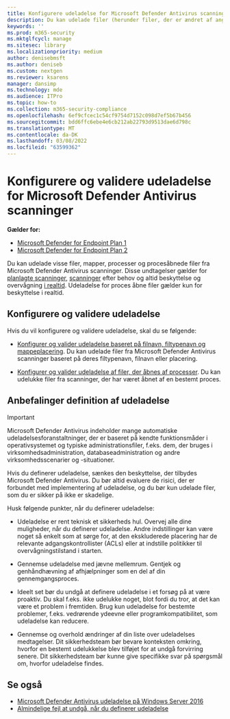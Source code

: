 ```yaml
---
title: Konfigurere udeladelse for Microsoft Defender Antivirus scanninger
description: Du kan udelade filer (herunder filer, der er ændret af angivne processer), og mapper kan ikke scannes af Microsoft Defender Antivirus. Valider dine undtagelser med PowerShell.
keywords: ''
ms.prod: m365-security
ms.mktglfcycl: manage
ms.sitesec: library
ms.localizationpriority: medium
author: denisebmsft
ms.author: deniseb
ms.custom: nextgen
ms.reviewer: ksarens
manager: dansimp
ms.technology: mde
ms.audience: ITPro
ms.topic: how-to
ms.collection: m365-security-compliance
ms.openlocfilehash: 6ef9cfcec1c54cf9754d7152c098d7ef5b67b456
ms.sourcegitcommit: bdd6ffc6ebe4e6cb212ab22793d9513dae6d798c
ms.translationtype: MT
ms.contentlocale: da-DK
ms.lasthandoff: 03/08/2022
ms.locfileid: "63599362"
---
```

# <a name="configure-and-validate-exclusions-for-microsoft-defender-antivirus-scans"></a>Konfigurere og validere udeladelse for Microsoft Defender Antivirus scanninger

**Gælder for:**
- [Microsoft Defender for Endpoint Plan 1](https://go.microsoft.com/fwlink/p/?linkid=2154037)
- [Microsoft Defender for Endpoint Plan 2](https://go.microsoft.com/fwlink/p/?linkid=2154037)


Du kan udelade visse filer, mapper, processer og procesåbnede filer fra Microsoft Defender Antivirus scanninger. Disse undtagelser gælder for [planlagte scanninger](scheduled-catch-up-scans-microsoft-defender-antivirus.md), [scanninger](run-scan-microsoft-defender-antivirus.md) efter behov og altid beskyttelse og overvågning [i realtid](configure-real-time-protection-microsoft-defender-antivirus.md). Udeladelse for proces åbne filer gælder kun for beskyttelse i realtid.

## <a name="configure-and-validate-exclusions"></a>Konfigurere og validere udeladelse

Hvis du vil konfigurere og validere udeladelse, skal du se følgende:

- [Konfigurer og valider udeladelse baseret på filnavn, filtypenavn og mappeplacering](configure-extension-file-exclusions-microsoft-defender-antivirus.md). Du kan udelade filer fra Microsoft Defender Antivirus scanninger baseret på deres filtypenavn, filnavn eller placering.

- [Konfigurer og valider udeladelse af filer, der åbnes af processer](configure-process-opened-file-exclusions-microsoft-defender-antivirus.md). Du kan udelukke filer fra scanninger, der har været åbnet af en bestemt proces.

## <a name="recommendations-for-defining-exclusions"></a>Anbefalinger definition af udeladelse

> [!IMPORTANT]
> Microsoft Defender Antivirus indeholder mange automatiske udeladelsesforanstaltninger, der er baseret på kendte funktionsmåder i operativsystemet og typiske administrationsfiler, f.eks. dem, der bruges i virksomhedsadministration, databaseadministration og andre virksomhedsscenarier og -situationer.
>
> Hvis du definerer udeladelse, sænkes den beskyttelse, der tilbydes Microsoft Defender Antivirus. Du bør altid evaluere de risici, der er forbundet med implementering af udeladelse, og du bør kun udelade filer, som du er sikker på ikke er skadelige.

Husk følgende punkter, når du definerer udeladelse:

- Udeladelse er rent teknisk et sikkerheds hul. Overvej alle dine muligheder, når du definerer udeladelse. Andre indstillinger kan være noget så enkelt som at sørge for, at den ekskluderede placering har de relevante adgangskontrollister (ACLs) eller at indstille politikker til overvågningstilstand i starten.

- Gennemse udeladelse med jævne mellemrum. Gentjek og genhåndhævning af afhjælpninger som en del af din gennemgangsproces.

- Ideelt set bør du undgå at definere udeladelse i et forsøg på at være proaktiv. Du skal f.eks. ikke udelukke noget, blot fordi du tror, at det kan være et problem i fremtiden. Brug kun udeladelse for bestemte problemer, f.eks. vedrørende ydeevne eller programkompatibilitet, som udeladelse kan reducere.

- Gennemse og overhold ændringer af din liste over udeladelses medtagelser. Dit sikkerhedsteam bør bevare konteksten omkring, hvorfor en bestemt udelukkelse blev tilføjet for at undgå forvirring senere. Dit sikkerhedsteam bør kunne give specifikke svar på spørgsmål om, hvorfor udeladelse findes.

## <a name="see-also"></a>Se også

- [Microsoft Defender Antivirus udeladelse på Windows Server 2016](configure-server-exclusions-microsoft-defender-antivirus.md)
- [Almindelige fejl at undgå, når du definerer udeladelse](common-exclusion-mistakes-microsoft-defender-antivirus.md)
